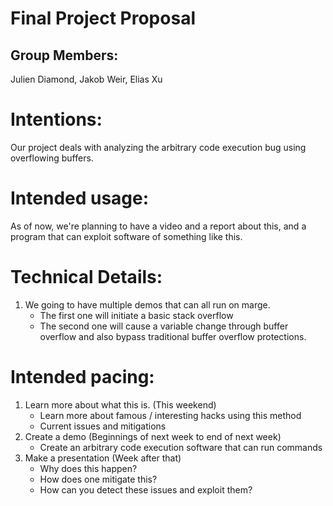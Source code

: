 # Final Project Proposal

## Group Members:

Julien Diamond, Jakob Weir, Elias Xu

# Intentions:

Our project deals with analyzing the arbitrary code execution bug using overflowing buffers.

# Intended usage:

As of now, we're planning to have a video and a report about this, and a program that can exploit software of something like this. 
  
# Technical Details:

1. We going to have multiple demos that can all run on marge. 
    - The first one will initiate a basic stack overflow
    - The second one will cause a variable change through buffer overflow and also bypass traditional buffer overflow protections.


    
# Intended pacing:

1. Learn more about what this is. (This weekend)
    - Learn more about famous / interesting hacks using this method
    - Current issues and mitigations
2. Create a demo (Beginnings of next week to end of next week)
    - Create an arbitrary code execution software that can run commands
3. Make a presentation (Week after that)
    - Why does this happen?
    - How does one mitigate this?
    - How can you detect these issues and exploit them?

